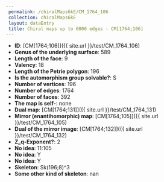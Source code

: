 ```yaml
--- 
 permalink: /chiralMaps6kE/CM_1764_106 
 collection: chiralMaps6kE
 layout: dataEntry
 title: Chiral maps up to 6000 edges - CM[1764;106]
---
```


- **ID**: [CM[1764;106]]({{ site.url }}/test/CM_1764_106)
- **Genus of the underlying surface**: 589
- **Length of the face**: 9
- **Valency**: 18
- **Length of the Petrie polygon**: 196
- **Is the automorphism group solvable?**: S
- **Number of vertices**: 196
- **Number of edges**: 1764
- **Number of faces**: 392
- **The map is self-**: none
- **Dual map**: [CM[1764;131]]({{ site.url }}/test/CM_1764_131)
- **Mirror (enantihomorphic) map**: [CM[1764;105]]({{ site.url }}/test/CM_1764_105)
- **Dual of the mirror image**: [CM[1764;132]]({{ site.url }}/test/CM_1764_132)
- **Z_q-Exponent?**: 2
- **No idea**:  11:105
- **No idea**: Y
- **No idea**: Y
- **Skeleton**: Sk(196;8)^3
- **Some other kind of skeleton**: nan
